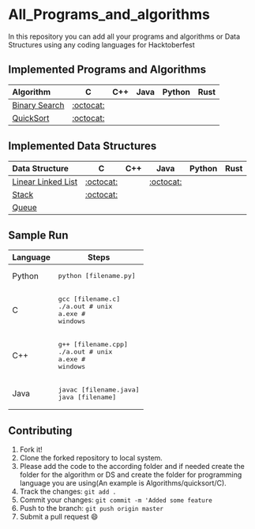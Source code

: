 # All_Programs_and_algorithms
In this repository you can add all your programs and algorithms or Data Structures using any coding languages for Hacktoberfest

## Implemented Programs and Algorithms

| Algorithm                                                                                       | C                                     | C++                                   | Java                                  | Python                                | Rust                                |
|:----------------------------------------------------------------------------------------------- |:-------------------------------------:|:-------------------------------------:|:-------------------------------------:|:-------------------------------------:|:-------------------------------------:|
| [Binary Search](https://en.wikipedia.org/wiki/Binary_search_algorithm)                          |  [:octocat:](binary_search/C)                                      |         |                                        |      |        |
| [QuickSort](https://en.wikipedia.org/wiki/Quicksort)                                            |[:octocat:](quicksort/C)                                       |                                       |                                        |          |        |

## Implemented Data Structures

| Data Structure                                                                                  | C                                     | C++                                   | Java                                  | Python                                | Rust                                |
|:----------------------------------------------------------------------------------------------- |:-------------------------------------:|:-------------------------------------:|:-------------------------------------:|:-------------------------------------:|:-------------------------------------:|
| [Linear Linked List](https://en.wikipedia.org/wiki/Linked_list)                                 | [:octocat:](linked_list/C)            |                                         | [:octocat:](linked_list/java) |        |        |
| [Stack](https://en.wikipedia.org/wiki/Stack_(abstract_data_type))                               |[:octocat:](stack/C)                  |                         |                |           |        |
| [Queue](https://en.wikipedia.org/wiki/Queue_(abstract_data_type))                               |             |               |            |        |        |

## Sample Run

| Language        | Steps                                                                  |
| --------------- | ---------------------------------------------------------------------- |
| Python          | <pre>python [filename.py]</pre>                                        |
| C               | <pre>gcc [filename.c]<br>./a.out  # unix<br>a.exe  # windows</pre>     |
| C++             | <pre>g++ [filename.cpp]<br>./a.out # unix<br>a.exe # windows</pre>     |
| Java            | <pre>javac [filename.java]<br>java [filename]</pre>                    |

## Contributing

1. Fork it!
2. Clone the forked repository to local system.
3. Please add the code to the according folder and if needed create the folder for the algorithm or DS and create the folder for programming language you are using(An example is Algorithms/quicksort/C).
4. Track the changes: `git add .`
5. Commit your changes: `git commit -m 'Added some feature`
6. Push to the branch: `git push origin master`
7. Submit a pull request :smile:
